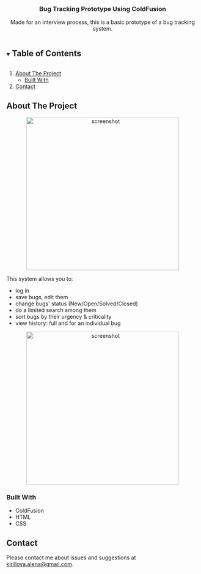 <br />
<p align="center">

  <h3 align="center">Bug Tracking Prototype Using ColdFusion</h3>

  <p align="center">
    Made for an interview process, this is a basic prototype of a bug tracking system.
  </p>
</p>

<!-- TABLE OF CONTENTS -->
<details open="open">
  <summary><h2 style="display: inline-block">Table of Contents</h2></summary>
  <ol>
    <li>
      <a href="#about-the-project">About The Project</a>
      <ul>
        <li><a href="#built-with">Built With</a></li>
      </ul>
    </li>
    <li><a href="#contact">Contact</a></li>
  </ol>
</details>



<!-- ABOUT THE PROJECT -->
## About The Project
<p align="center">
<img src="https://github.com/AlenKir/gi_cf/blob/ea3c2ea3b132adbae37b90a43eaa2cef8d6fef4d/screenshots_for_readme/bugs_list.png"
       alt="screenshot" height="400">
</p>
       
This system allows you to:
* log in
* save bugs, edit them
* change bugs' status (New/Open/Solved/Closed)
* do a limited search among them
* sort bugs by their urgency & criticality
* view history: full and for an individual bug

<p align="center">
<img src="https://github.com/AlenKir/gi_cf/blob/83f4837839933a8bb15309cf65a57bdfd8dabaa5/screenshots_for_readme/edit.png"
       alt="screenshot" height="400">
</p>

### Built With

* ColdFusion
* HTML
* CSS

## Contact
Please contact me about issues and suggestions at kirillova.alena@gmail.com.